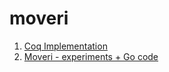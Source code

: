 # moveri
1. [Coq Implementation](https://github.com/alanwang67/goose_converison)
2. [Moveri - experiments + Go code](https://github.com/alanwang67/moveri)

